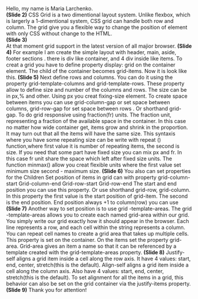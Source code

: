 

Hello, my name is Maria Larchenko.  
**(Slide 2)**
CSS Grid is a two dimentional layout system. Unlike flexbox, which is largerly a 1-dimentional system, CSS grid can handle both row
and column.
 The grid give you a flexible way to change the position of element with only CSS without change to the HTML.   
**(Slide 3)**  
At that moment grid support in the latest version of all majior browser.
**(Slide 4)**
For example I am create the simple layout with header, main, aside, footer sections . 
there is div like container, and 4 div inside like items. 
To creat a grid you have to define property display: grid on the container element. 
The child of the container becomes grid-items.
Now it is  look like  this.
**(Slide 5)**
Next define rows and columns. You can do it using the property grid-template-columns 
and grid-template-rows. 
These property allow to define size and number of the columns and rows. The size can be in px,% and other. Using px you creat
fixing-size element. 
To create space between items you can use grid-column-gap or set space between columns,  grid-row-gap for set space between rows .
Or shorthand grid-gap.
To do grid responsive using fraction(fr) units. 
The  fraction unit, representing a fraction of the available space in the container. 
In this  case no matter how wide container get, items grow and shrink in the proportion.
It may turn out that all the items will have the same size.
This syntaxis where you have some repeating size can be write with repeat () function,where first value it is number of 
repeating items, the second  is  size.
If you need that some part have fixed size you can mix px and fr. 
In this case fr unit share the space which left after fixed size units.
The function minmax() allow you creat flexible units where the first value set minimum size second - maximum size.
**(Slide 6)**
You also can set properties for the Children
Set position of items in grid can with property grid-column-start
Grid-column-end
Grid-row-start
Grid-row-end
The start and end position you can use this property. Or use shorthand grid-row, grid-column. In this property the first value is
the start position of grid-item. The second is the end position. End position always +1 to column(row) 
you can use 
**(Slide 7)**
Another way to set position is to use grid -template-areas.
The grid -template-areas allows you to create each named grid-area within our grid. You simply write our grid exactly how it
should appear in the browser. Each line represents a row, and each cell within the string represents a column.
You can repeat cell names to create a grid area that takes up multiple cells. This property is set on the container.
On the items set the property grid-area.
Grid-area gives an item a name so that it can be referenced by a template created with the grid-template-areas property.
**(Slide 8)**
Justify-self aligns a grid item inside a cell along the row axis.
It have 4 values: start, end, center, stretch(this is the default).
Align-self aligns a grid item inside a cell along the column axis. Also have 4 values: start, end, center, stretch(this is the default).
To set alignment for all the items in a grid, this behavior can also be set on the grid container via the justify-items property.
**(Slide 9)**
Thank you for attention!

